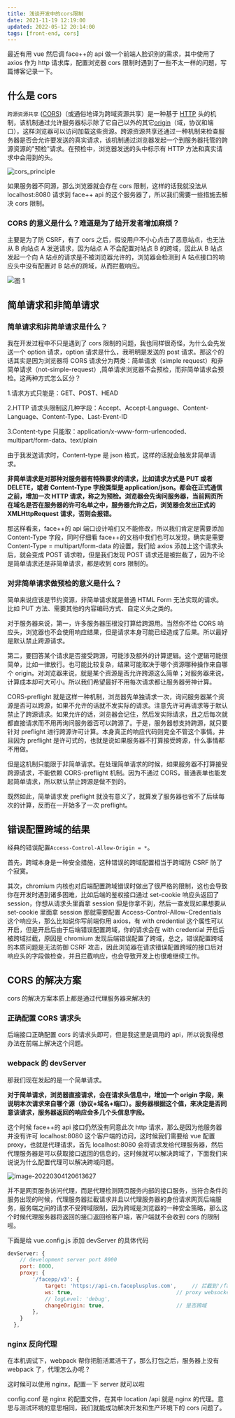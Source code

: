 ```yaml
---
title: 浅谈开发中的cors限制
date: 2021-11-19 12:19:00
updated: 2022-05-12 20:14:00
tags: [front-end, cors]
---
```


最近有用 vue 然后调 face++的 api 做一个前端人脸识别的需求，其中使用了 axios 作为 http 请求库，配置浏览器 cors 限制时遇到了一些不太一样的问题，写篇博客记录一下。

## 什么是 cors

`跨源资源共享` ([CORS](https://developer.mozilla.org/zh-CN/docs/Glossary/CORS))（或通俗地译为跨域资源共享）是一种基于 [HTTP](https://developer.mozilla.org/zh-CN/docs/Glossary/HTTP) 头的机制，该机制通过允许服务器标示除了它自己以外的其它[origin](https://developer.mozilla.org/zh-CN/docs/Glossary/Origin)（域，协议和端口），这样浏览器可以访问加载这些资源。跨源资源共享还通过一种机制来检查服务器是否会允许要发送的真实请求，该机制通过浏览器发起一个到服务器托管的跨源资源的"预检"请求。在预检中，浏览器发送的头中标示有 HTTP 方法和真实请求中会用到的头。

![cors_principle](https://ek1ng-typora.oss-cn-hangzhou.aliyuncs.com/img/cors_principle.png)

如果服务器不同源，那么浏览器就会存在 cors 限制，这样的话我就没法从 localhost:8080 请求到 face++ api 的这个服务器了，所以我们需要一些措施去解决 cors 限制。

### CORS 的意义是什么？难道是为了给开发者增加麻烦？

主要是为了防 CSRF，有了 cors 之后，假设用户不小心点击了恶意站点，也无法从 B 向站点 A 发送请求，因为站点 A 不会配置对站点 B 的跨域，因此从 B 站点发起一个向 A 站点的请求是不被浏览器允许的，浏览器会检测到 A 站点接口的响应头中没有配置对 B 站点的跨域，从而拦截响应。

![图 1](https://s2.loli.net/2022/06/14/2VAzY3XZf6FlJ49.png)  

## 简单请求和非简单请求

### 简单请求和非简单请求是什么？

我在开发过程中不只是遇到了 cors 限制的问题，我也同样很奇怪，为什么会先发送一个 option 请求，option 请求是什么，我明明是发送的 post 请求。那这个的话其实是因为浏览器将 CORS 请求分为两类：简单请求（simple request）和非简单请求（not-simple-request）,简单请求浏览器不会预检，而非简单请求会预检。这两种方式怎么区分？

1.请求方式只能是：GET、POST、HEAD

2.HTTP 请求头限制这几种字段：Accept、Accept-Language、Content-Language、Content-Type、Last-Event-ID

3.Content-type 只能取：application/x-www-form-urlencoded、multipart/form-data、text/plain

由于我发送请求时，Content-type 是 json 格式，这样的话就会触发非简单请求。

**非简单请求是对那种对服务器有特殊要求的请求，比如请求方式是 PUT 或者 DELETE，或者 Content-Type 字段类型是 application/json。都会在正式通信之前，增加一次 HTTP 请求，称之为预检。浏览器会先询问服务器，当前网页所在域名是否在服务器的许可名单之中，服务器允许之后，浏览器会发出正式的 XMLHttpRequest 请求，否则会报错。**

那这样看来，face++的 api 端口设计咱们又不能修改，所以我们肯定是需要添加 Content-Type 字段，同时仔细看 face++的文档中我们也可以发现，确实是需要 Content-Type = multipart/form-data 的设置，我们给 axios 添加上这个请求头后，就会变成 POST 请求啦，但是我们发现 POST 请求还是被拦截了，因为不论是简单请求还是非简单请求，都是收到 cors 限制的。

### 对非简单请求做预检的意义是什么？

简单来说应该是节约资源，非简单请求就是普通 HTML Form 无法实现的请求。比如 PUT 方法、需要其他的内容编码方式、自定义头之类的。

对于服务器来说，第一，许多服务器压根没打算给跨源用。当然你不给 CORS 响应头，浏览器也不会使用响应结果，但是请求本身可能已经造成了后果。所以最好是默认禁止跨源请求。

第二，要回答某个请求是否接受跨源，可能涉及额外的计算逻辑。这个逻辑可能很简单，比如一律放行。也可能比较复杂，结果可能取决于哪个资源哪种操作来自哪个 origin。对浏览器来说，就是某个资源是否允许跨源这么简单；对服务器来说，计算成本却可大可小。所以我们希望最好不用每次请求都让服务器劳神计算。

CORS-preflight 就是这样一种机制，浏览器先单独请求一次，询问服务器某个资源是否可以跨源，如果不允许的话就不发实际的请求。注意先许可再请求等于默认禁止了跨源请求。如果允许的话，浏览器会记住，然后发实际请求，且之后每次就都直接请求而不用再询问服务器否可以跨源了。于是，服务器想支持跨源，就只要针对 preflight 进行跨源许可计算。本身真正的响应代码则完全不管这个事情。并且因为 preflight 是许可式的，也就是说如果服务器不打算接受跨源，什么事情都不用做。

但是这机制只能限于非简单请求。在处理简单请求的时候，如果服务器不打算接受跨源请求，不能依赖 CORS-preflight 机制。因为不通过 CORS，普通表单也能发起简单请求，所以默认禁止跨源是做不到的。

既然如此，简单请求发 preflight 就没有意义了，就算发了服务器也省不了后续每次的计算，反而在一开始多了一次 preflight。

## 错误配置跨域的结果

经典的错误配置`Access-Control-Allow-Origin = *`。

首先，跨域本身是一种安全措施，这种错误的跨域配置相当于跨域防 CSRF 防了个寂寞。

其次，chromium 内核也对后端配置跨域错误时做出了很严格的限制，这也会导致你在开发时遇到诸多困难，比如后端的鉴权接口通过 set-cookie 响应头返回了 session，你想从请求头里面拿 session 但是你拿不到，然后一查发现如果想要从 set-cookie 里面拿 session 那就需要配置 Access-Control-Allow-Credentials 这个响应头，那么比如说你写前端你用 axios，有 with credential 这个属性可以开启，但是开启后由于后端错误配置跨域，你的请求会在 with credential 开启后被跨域拦截，原因是 chromium 发现后端错误配置了跨域，总之，错误配置跨域的本质问题是无法防御 CSRF 攻击，因此浏览器在请求错误配置跨域的接口后对响应头的字段做检查，并且拦截响应，也会导致开发上也很难继续工作。

## CORS 的解决方案

cors 的解决方案本质上都是通过代理服务器来解决的

### 正确配置 CORS 请求头

后端接口正确配置 cors 的请求头即可，但是我这里是调用的 api，所以说我得想办法在前端上解决这个问题。

### webpack 的 devServer

那我们现在发起的是一个简单请求。

**对于简单请求，浏览器直接请求，会在请求头信息中，增加一个 origin 字段，来说明本次请求来自哪个源（协议+域名+端口）。服务器根据这个值，来决定是否同意该请求，服务器返回的响应会多几个头信息字段。**

这个时候 face++的 api 接口仍然没有同意此次 http 请求，那么是因为他服务器并没有许可 localhost:8080 这个客户端的访问，这时候我们需要给 vue 配置 proxy，也就是代理请求，首先 localhost:8080 会将请求发给代理服务器，然后代理服务器是可以获取接口返回的信息的，这时候就可以解决跨域了，下面我们来说说为什么配置代理可以解决跨域问题。

![image-20220304120613627](https://ek1ng-typora.oss-cn-hangzhou.aliyuncs.com/img/image-20220304120613627.png)

并不是网页服务访问代理，而是代理检测网页服务内部的接口服务，当符合条件的服务出现的时候，代理服务器拦截请求并且以代理服务器的身份请求网页后端服务，服务端之间的请求不受跨域限制，因为跨域是浏览器的一种安全策略，那么这个时候代理服务器将返回的接口返回给客户端，客户端就不会收到 cors 的限制啦。

下面是给 vue.config.js 添加 devServer 的具体代码

```js
devServer: {
    // development server port 8000
    port: 8000,
    proxy: {
        '/facepp/v3': {
            target: 'https://api-cn.faceplusplus.com',     // 拦截到'/facepp/v3'的，将axios中baseURL替换成target
            ws: true,                                 // proxy websockets
            // logLevel: 'debug',
            changeOrigin: true,                       // 是否跨域
        },
    }
  },
```

### nginx 反向代理

在本机调试下，webpack 帮你把脏活累活干了，那么打包之后，服务器上没有 webpack 了，代理怎么办呢？

这时候可以使用 nginx，配置一下 server 就可以啦

config.conf 是 nginx 的配置文件，在其中 location /api 就是 nginx 的代理。意思与测试环境的意思相同，我们就能成功解决开发和生产环境下的 cors 问题了。

